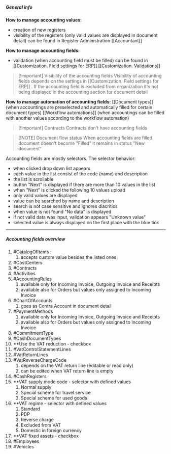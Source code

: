 
##### General info

**How to manage accounting values:**
* creation of new registers
* visibility of the registers (only valid values are displayed in document detail)
can be found in Register Administration [[Accountant]]

**How to manage accounting fields:**
* validation (when accounting field must be filled)
can be found in [[Customization. Field settings for ERP]]
[[Customization. Validations]]

> [!important] Visibility of the accounting fields
> Visibility of accounting fields depends on the settings in [[Customization. Field settings for ERP]] . If the accounting field is excluded from organization it's not being displayed in the accounting section for document detail

**How to manage automation of accounting fields:**
[[Document types]] (when accountings are preselected and automatically filled for certain document types)
[[Workflow automations]] (when accountings can be filled with another values according to the workflow automation)


> [!important] Contracts
> Contracts don't have accounting fields


> [!NOTE] Document flow status
> When accounting fields are filled document doesn't become "Filled" it remains in status "New document"

Accounting fields are mostly selectors. The selector behavior:
* when clicked drop down list appears
* each value in the list consist of the code (name) and description
* the list is scrollable
* button "Next" is displayed if there are more than 10 values in the list
* when "Next" is clicked the following 10 values upload
* only valid values are displayed
* value can be searched by name and description
* search is not case sensitive and ignores diacritics
* when value is not found "No data" is displayed
* if not valid data was input, validation appears "Unknown value"
* selected value is always displayed on the first place with the blue tick

---

##### Accounting fields overview

1. #CatalogOfItems  : 
	1. accepts custom value besides the listed ones
2. #CostCenters 
3. #Contracts 
4. #Activities 
5. #AccountingRules 
	1. available only for Incoming Invoice, Outgoing Invoice and Receipts 
	2. available also for Orders but values only assigned to Incoming Invoice
6. #ChartOfAccounts 
	1. goes as Contra Account in document detail
7. #PaymentMethods 
	1. available only for Incoming Invoice, Outgoing Invoice and Receipts 
	2. available also for Orders but values only assigned to Incoming Invoice
8. #CommitmentType 
9. #CashDocumentTypes 
10. **Use the VAT reduction - checkbox
11. #VatControlStatementLines 
12. #VatReturnLines 
13. #VatReverseChargeCode 
	1. depends on the VAT return line (editable or read only)
	2. can be edited when VAT return line is empty
14. #CashRegisters 
15. **VAT supply mode code - selector with defined values
	1. Normal supply
	2. Special scheme for travel service
	3. Special scheme for used goods
16. **VAT regime - selector with defined values
	1. Standard
	2. PDP
	3. Reverse charge
	4. Excluded from VAT
	5. Domestic in foreign currency
17. **VAT fixed assets - checkbox
18. #Employees 
19. #Vehicles 

